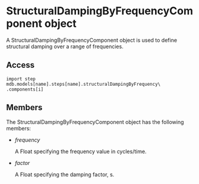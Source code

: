 # StructuralDampingByFrequencyComponent object

A StructuralDampingByFrequencyComponent object is used to define structural damping over a range of frequencies.

## Access

```
import step
mdb.models[name].steps[name].structuralDampingByFrequency\
.components[i]
```

## Members

The StructuralDampingByFrequencyComponent object has the following members:

- *frequency*

  A Float specifying the frequency value in cycles/time.

- *factor*

  A Float specifying the damping factor, s.